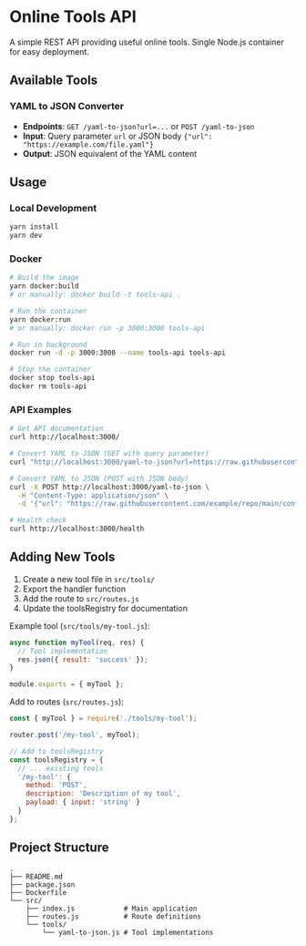 # Online Tools API

A simple REST API providing useful online tools. Single Node.js container for easy deployment.

## Available Tools

### YAML to JSON Converter
- **Endpoints**: `GET /yaml-to-json?url=...` or `POST /yaml-to-json`
- **Input**: Query parameter `url` or JSON body `{"url": "https://example.com/file.yaml"}`
- **Output**: JSON equivalent of the YAML content

## Usage

### Local Development
```bash
yarn install
yarn dev
```

### Docker
```bash
# Build the image
yarn docker:build
# or manually: docker build -t tools-api .

# Run the container
yarn docker:run
# or manually: docker run -p 3000:3000 tools-api

# Run in background
docker run -d -p 3000:3000 --name tools-api tools-api

# Stop the container
docker stop tools-api
docker rm tools-api
```

### API Examples
```bash
# Get API documentation
curl http://localhost:3000/

# Convert YAML to JSON (GET with query parameter)
curl "http://localhost:3000/yaml-to-json?url=https://raw.githubusercontent.com/example/repo/main/config.yaml"

# Convert YAML to JSON (POST with JSON body)
curl -X POST http://localhost:3000/yaml-to-json \
  -H "Content-Type: application/json" \
  -d '{"url": "https://raw.githubusercontent.com/example/repo/main/config.yaml"}'

# Health check
curl http://localhost:3000/health
```

## Adding New Tools

1. Create a new tool file in `src/tools/`
2. Export the handler function
3. Add the route to `src/routes.js`
4. Update the toolsRegistry for documentation

Example tool (`src/tools/my-tool.js`):

```javascript
async function myTool(req, res) {
  // Tool implementation
  res.json({ result: 'success' });
}

module.exports = { myTool };
```

Add to routes (`src/routes.js`):

```javascript
const { myTool } = require('./tools/my-tool');

router.post('/my-tool', myTool);

// Add to toolsRegistry
const toolsRegistry = {
  // ... existing tools
  '/my-tool': {
    method: 'POST',
    description: 'Description of my tool',
    payload: { input: 'string' }
  }
};
```

## Project Structure

```
.
├── README.md
├── package.json
├── Dockerfile
└── src/
    ├── index.js            # Main application
    ├── routes.js           # Route definitions
    └── tools/
        └── yaml-to-json.js # Tool implementations
```